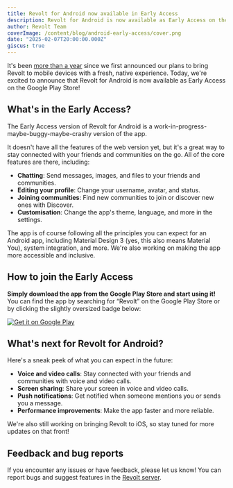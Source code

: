 ```yaml
---
title: Revolt for Android now available in Early Access
description: Revolt for Android is now available as Early Access on the Google Play Store.
author: Revolt Team
coverImage: /content/blog/android-early-access/cover.png
date: "2025-02-07T20:00:00.000Z"
giscus: true
---
```


It's been [more than a year](http://revolt.chat/updates/revolt-on-the-go) since we first announced our plans to bring Revolt to mobile devices with a fresh, native experience. Today, we're excited to announce that Revolt for Android is now available as Early Access on the Google Play Store!

## What's in the Early Access?

The Early Access version of Revolt for Android is a work-in-progress-maybe-buggy-maybe-crashy version of the app.

It doesn't have all the features of the web version yet, but it's a great way to stay connected with your friends and communities on the go. All of the core features are there, including:

-   **Chatting**: Send messages, images, and files to your friends and communities.
-   **Editing your profile**: Change your username, avatar, and status.
-   **Joining communities**: Find new communities to join or discover new ones with Discover.
-   **Customisation**: Change the app's theme, language, and more in the settings.

The app is of course following all the principles you can expect for an Android app, including Material Design 3 (yes, this also means Material You), system integration, and more. We're also working on making the app more accessible and inclusive.

## How to join the Early Access

**Simply download the app from the Google Play Store and start using it!** You can find the app by searching for &ldquo;Revolt&rdquo; on the Google Play Store or by clicking the slightly oversized badge below:

<a href='https://play.google.com/store/apps/details?id=chat.revolt&pcampaignid=pcampaignidMKT-Other-global-all-co-prtnr-py-PartBadge-Mar2515-1'><img alt='Get it on Google Play' src='https://play.google.com/intl/en_us/badges/static/images/badges/en_badge_web_generic.png'/></a>

## What's next for Revolt for Android?

Here's a sneak peek of what you can expect in the future:

-   **Voice and video calls**: Stay connected with your friends and communities with voice and video calls.
-   **Screen sharing**: Share your screen in voice and video calls.
-   **Push notifications**: Get notified when someone mentions you or sends you a message.
-   **Performance improvements**: Make the app faster and more reliable.

We're also still working on bringing Revolt to iOS, so stay tuned for more updates on that front!

## Feedback and bug reports

If you encounter any issues or have feedback, please let us know! You can report bugs and suggest features in the [Revolt server](https://rvlt.gg/Testers).

